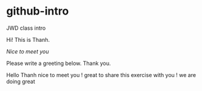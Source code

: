 # github-intro
JWD class intro

Hi! This is Thanh.

*Nice to meet you*

Please write a greeting below. Thank you.

Hello Thanh nice to meet you ! great to share this exercise with you ! we are doing great
